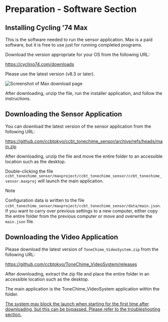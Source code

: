 # Preparation - Software Section

## Installing Cycling '74 Max

This is the software needed to run the sensor application. Max is a paid software, but it is free to use just for
running completed programs.

Download the version appropriate for your OS from the following URL:

https://cycling74.com/downloads

Please use the latest version (v8.3 or later).

![Screenshot of Max download page](../../img/dl_max.png)

After downloading, unzip the file, run the installer application, and follow the instructions.

<!-- todo: Detailed explanation of installer dialog -->

## Downloading the Sensor Application

You can download the latest version of the sensor application from the following URL:

https://github.com/ccbtokyo/ccbt_tonechime_sensor/archive/refs/heads/main.zip

After downloading, unzip the file and move the entire folder to an accessible location such as the desktop.

Double-clicking the file `ccbt_tonechime_sensor/maxproject/ccbt_tonechime_sensor/ccbt_tonechime_sensor.maxproj` will
launch the main application.

> [!NOTE]
> Configuration data is written to the file `ccbt_tonechime_sensor/maxproject/ccbt_tonechime_sensor/data/main.json`. If you want to carry over previous settings to a new computer, either copy the entire folder from the previous computer or move and overwrite the `main.json` file.

## Downloading the Video Application

Please download the latest version of `ToneChime_VideoSystem.zip` from the following URL:

https://github.com/ccbtokyo/ToneChime_VideoSystem/releases

After downloading, extract the zip file and place the entire folder in an accessible location such as the desktop.

The main application is the ToneChime_VideoSystem application within the folder.

[The system may block the launch when starting for the first time after downloading, but this can be bypassed. Please refer to the troubleshooting section.](../../Troubleshooting/index.en.md#application-launch-is-blocked)
